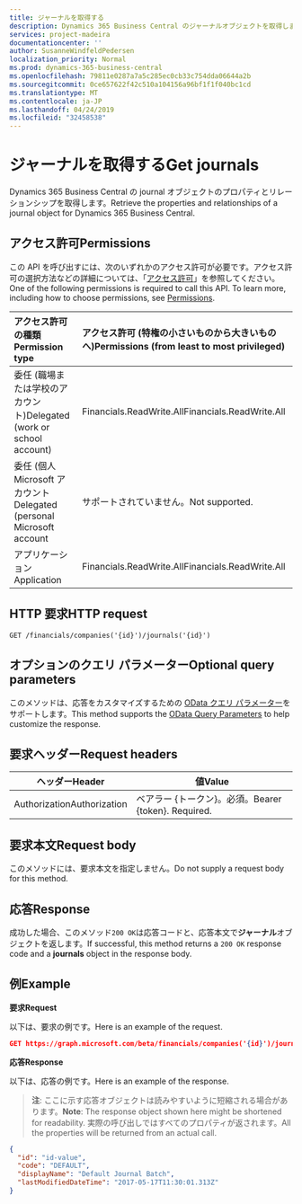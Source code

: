 ```yaml
---
title: ジャーナルを取得する
description: Dynamics 365 Business Central のジャーナルオブジェクトを取得します。
services: project-madeira
documentationcenter: ''
author: SusanneWindfeldPedersen
localization_priority: Normal
ms.prod: dynamics-365-business-central
ms.openlocfilehash: 79811e0287a7a5c285ec0cb33c754dda06644a2b
ms.sourcegitcommit: 0ce657622f42c510a104156a96bf1f1f040bc1cd
ms.translationtype: MT
ms.contentlocale: ja-JP
ms.lasthandoff: 04/24/2019
ms.locfileid: "32458538"
---
```

# <a name="get-journals"></a><span data-ttu-id="1184b-103">ジャーナルを取得する</span><span class="sxs-lookup"><span data-stu-id="1184b-103">Get journals</span></span>
<span data-ttu-id="1184b-104">Dynamics 365 Business Central の journal オブジェクトのプロパティとリレーションシップを取得します。</span><span class="sxs-lookup"><span data-stu-id="1184b-104">Retrieve the properties and relationships of a journal object for Dynamics 365 Business Central.</span></span>

## <a name="permissions"></a><span data-ttu-id="1184b-105">アクセス許可</span><span class="sxs-lookup"><span data-stu-id="1184b-105">Permissions</span></span>
<span data-ttu-id="1184b-p101">この API を呼び出すには、次のいずれかのアクセス許可が必要です。アクセス許可の選択方法などの詳細については、「[アクセス許可](/graph/permissions-reference)」を参照してください。</span><span class="sxs-lookup"><span data-stu-id="1184b-p101">One of the following permissions is required to call this API. To learn more, including how to choose permissions, see [Permissions](/graph/permissions-reference).</span></span>

|<span data-ttu-id="1184b-108">アクセス許可の種類</span><span class="sxs-lookup"><span data-stu-id="1184b-108">Permission type</span></span> |<span data-ttu-id="1184b-109">アクセス許可 (特権の小さいものから大きいものへ)</span><span class="sxs-lookup"><span data-stu-id="1184b-109">Permissions (from least to most privileged)</span></span>|
|:---------------|:------------------------------------------|
|<span data-ttu-id="1184b-110">委任 (職場または学校のアカウント)</span><span class="sxs-lookup"><span data-stu-id="1184b-110">Delegated (work or school account)</span></span>|<span data-ttu-id="1184b-111">Financials.ReadWrite.All</span><span class="sxs-lookup"><span data-stu-id="1184b-111">Financials.ReadWrite.All</span></span> |
|<span data-ttu-id="1184b-112">委任 (個人 Microsoft アカウント</span><span class="sxs-lookup"><span data-stu-id="1184b-112">Delegated (personal Microsoft account</span></span>|<span data-ttu-id="1184b-113">サポートされていません。</span><span class="sxs-lookup"><span data-stu-id="1184b-113">Not supported.</span></span>|
|<span data-ttu-id="1184b-114">アプリケーション</span><span class="sxs-lookup"><span data-stu-id="1184b-114">Application</span></span>|<span data-ttu-id="1184b-115">Financials.ReadWrite.All</span><span class="sxs-lookup"><span data-stu-id="1184b-115">Financials.ReadWrite.All</span></span>|

## <a name="http-request"></a><span data-ttu-id="1184b-116">HTTP 要求</span><span class="sxs-lookup"><span data-stu-id="1184b-116">HTTP request</span></span>

```
GET /financials/companies('{id}')/journals('{id}')
```

## <a name="optional-query-parameters"></a><span data-ttu-id="1184b-117">オプションのクエリ パラメーター</span><span class="sxs-lookup"><span data-stu-id="1184b-117">Optional query parameters</span></span>
<span data-ttu-id="1184b-118">このメソッドは、応答をカスタマイズするための [OData クエリ パラメーター](/graph/query-parameters)をサポートします。</span><span class="sxs-lookup"><span data-stu-id="1184b-118">This method supports the [OData Query Parameters](/graph/query-parameters) to help customize the response.</span></span>

## <a name="request-headers"></a><span data-ttu-id="1184b-119">要求ヘッダー</span><span class="sxs-lookup"><span data-stu-id="1184b-119">Request headers</span></span>
|<span data-ttu-id="1184b-120">ヘッダー</span><span class="sxs-lookup"><span data-stu-id="1184b-120">Header</span></span>|<span data-ttu-id="1184b-121">値</span><span class="sxs-lookup"><span data-stu-id="1184b-121">Value</span></span>|
|------|-----|
|<span data-ttu-id="1184b-122">Authorization</span><span class="sxs-lookup"><span data-stu-id="1184b-122">Authorization</span></span>  |<span data-ttu-id="1184b-p102">ベアラー {トークン}。必須。</span><span class="sxs-lookup"><span data-stu-id="1184b-p102">Bearer {token}. Required.</span></span> |

## <a name="request-body"></a><span data-ttu-id="1184b-125">要求本文</span><span class="sxs-lookup"><span data-stu-id="1184b-125">Request body</span></span>
<span data-ttu-id="1184b-126">このメソッドには、要求本文を指定しません。</span><span class="sxs-lookup"><span data-stu-id="1184b-126">Do not supply a request body for this method.</span></span>

## <a name="response"></a><span data-ttu-id="1184b-127">応答</span><span class="sxs-lookup"><span data-stu-id="1184b-127">Response</span></span>
<span data-ttu-id="1184b-128">成功した場合、このメソッド`200 OK`は応答コードと、応答本文で**ジャーナル**オブジェクトを返します。</span><span class="sxs-lookup"><span data-stu-id="1184b-128">If successful, this method returns a `200 OK` response code and a **journals** object in the response body.</span></span>

## <a name="example"></a><span data-ttu-id="1184b-129">例</span><span class="sxs-lookup"><span data-stu-id="1184b-129">Example</span></span>

<span data-ttu-id="1184b-130">**要求**</span><span class="sxs-lookup"><span data-stu-id="1184b-130">**Request**</span></span>

<span data-ttu-id="1184b-131">以下は、要求の例です。</span><span class="sxs-lookup"><span data-stu-id="1184b-131">Here is an example of the request.</span></span>
```json
GET https://graph.microsoft.com/beta/financials/companies('{id}')/journals('{id}')
```

<span data-ttu-id="1184b-132">**応答**</span><span class="sxs-lookup"><span data-stu-id="1184b-132">**Response**</span></span>

<span data-ttu-id="1184b-133">以下は、応答の例です。</span><span class="sxs-lookup"><span data-stu-id="1184b-133">Here is an example of the response.</span></span> 

> <span data-ttu-id="1184b-134">**注**: ここに示す応答オブジェクトは読みやすいように短縮される場合があります。</span><span class="sxs-lookup"><span data-stu-id="1184b-134">**Note**: The response object shown here might be shortened for readability.</span></span> <span data-ttu-id="1184b-135">実際の呼び出しではすべてのプロパティが返されます。</span><span class="sxs-lookup"><span data-stu-id="1184b-135">All the properties will be returned from an actual call.</span></span>

```json
{
  "id": "id-value",
  "code": "DEFAULT",
  "displayName": "Default Journal Batch",
  "lastModifiedDateTime": "2017-05-17T11:30:01.313Z"
}
```

